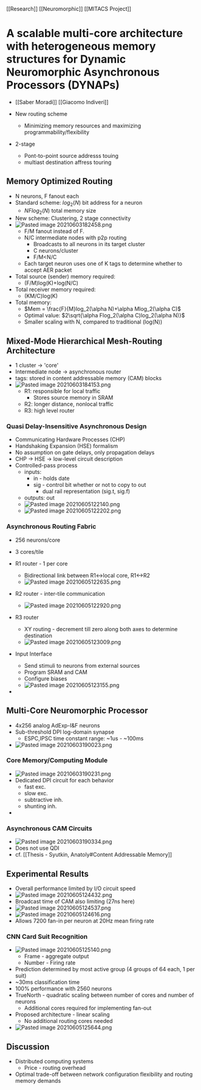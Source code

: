 [[Research]] [[Neuromorphic]] [[MITACS Project]]

# A scalable multi-core architecture with heterogeneous memory structures for Dynamic Neuromorphic Asynchronous Processors (DYNAPs)

- [[Saber Moradi]] [[Giacomo Indiveri]]

- New routing scheme
	- Minimizing memory resources and maximizing programmability/flexibility
- 2-stage 
	- Pont-to-point source addresss touing
	- multiast destination affress touring

## Memory Optimized Routing
- N neurons, F fanout each
- Standard scheme: $log_2(N)$ bit address for a neuron
	- $NFlog_2(N)$ total memory size
- New scheme: Clustering, 2 stage connectivity
- ![Pasted image 20210603182458.png](Pasted%20image%2020210603182458.png)
	- F/M fanout instead of F.
	- N/C intermediate nodes with p2p routing 
		- Broadcasts to all neurons in its target cluster
		- C neurons/cluster
		- F/M<N/C
	- Each target neuron uses one of K tags to determine whether to accept AER packet
- Total source (sender) memory required:
	- (F/M)log(K)+log(N/C)
- Total receiver memory required:
	- (KM/C)log(K)
- Total memory:
	- $Mem = \frac{F}{M}log_2(\alpha N)+\alpha Mlog_2(\alpha C)$
	- Optimal value: $2\sqrt{\alpha Flog_2(\alpha C)log_2(\alpha N)}$
	- Smaller scaling with N, compared to traditional (log(N))

## Mixed-Mode Hierarchical Mesh-Routing Architecture
- 1 cluster -> 'core'
- Intermediate node -> asynchronous router
- tags: stored in content addressable memory (CAM) blocks
- ![Pasted image 20210603184153.png](Pasted%20image%2020210603184153.png)
	- R1: responsible for local traffic
		- Stores source memory in SRAM
	- R2: longer distance, nonlocal traffic
	- R3: high level router

### Quasi Delay-Insensitive Asynchronous Design
- Communicating Hardware Processes (CHP) 
- Handshaking Expansion (HSE) formalism
- No assumption on gate delays, only propagation delays
- CHP -> HSE -> low-level circuit description
- Controlled-pass process
	- inputs: 
		- in - holds date
		- sig - control bit whether or not to copy to out
			- dual rail representation (sig.t, sig.f)
	- outputs: out
	- ![Pasted image 20210605122140.png](Pasted%20image%2020210605122140.png)
	- ![Pasted image 20210605122202.png](Pasted%20image%2020210605122202.png)

### Asynchronous Routing Fabric
- 256 neurons/core
- 3 cores/tile
- R1 router - 1 per core
	- Bidirectional link between R1<->local core, R1<->R2
	- ![Pasted image 20210605122635.png](Pasted%20image%2020210605122635.png)
- R2 router - inter-tile communication
	- ![Pasted image 20210605122920.png](Pasted%20image%2020210605122920.png)
- R3 router
	- XY routing - decrement till zero along both axes to determine destination
	- ![Pasted image 20210605123009.png](Pasted%20image%2020210605123009.png)

- Input Interface
	- Send stimuli to neurons from external sources
	- Program SRAM and CAM
	- Configure biases
	- ![Pasted image 20210605123155.png](Pasted%20image%2020210605123155.png)
- 


## Multi-Core Neuromorphic Processor
- 4x256 analog AdExp-I&F neurons
- Sub-threshold DPI log-domain synapse
	- ESPC,IPSC time constant range: ~1us - ~100ms
- ![Pasted image 20210603190023.png](Pasted%20image%2020210603190023.png)

### Core Memory/Computing Module
- ![Pasted image 20210603190231.png](Pasted%20image%2020210603190231.png)
- Dedicated DPI circuit for each behavior
	- fast exc.
	- slow exc.
	- subtractive inh.
	- shunting inh.
- 
### Asynchronous CAM Circuits
- ![Pasted image 20210603190334.png](Pasted%20image%2020210603190334.png)
- Does not use QDI
- cf. [[Thesis - Syutkin, Anatoly#Content Addressable Memory]]

## Experimental Results
- Overall performance limited by I/O circuit speed
- ![Pasted image 20210605124432.png](Pasted%20image%2020210605124432.png)
- Broadcast time of CAM also limiting (27ns here)
- ![Pasted image 20210605124537.png](Pasted%20image%2020210605124537.png)
- ![Pasted image 20210605124616.png](Pasted%20image%2020210605124616.png)
- Allows 7200 fan-in per neuron at 20Hz mean firing rate

### CNN Card Suit Recognition
- ![Pasted image 20210605125140.png](Pasted%20image%2020210605125140.png)
	- Frame - aggregate output
	- Number - Firing rate 
- Prediction determined by most active group (4 groups of 64 each, 1 per suit)
- ~30ms classification time
- 100% performance with 2560 neurons
- TrueNorth - quadratic scaling between number of cores and number of neurons
	- Additional cores required for implementing fan-out
- Proposed architecture - linear scaling
	- No additional routing cores needed
- ![Pasted image 20210605125644.png](Pasted%20image%2020210605125644.png)

## Discussion
- Distributed computing systems
	- Price - routing overhead
- Optimal trade-off between network configuration flexibility and routing memory demands

